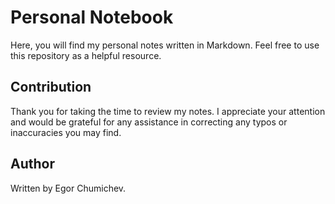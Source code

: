 # Personal Notebook

Here, you will find my personal notes written in Markdown. Feel free to use this repository as a helpful resource.

## Contribution

Thank you for taking the time to review my notes. I appreciate your attention and would be grateful for any assistance in correcting any typos or inaccuracies you may find.

## Author

Written by Egor Chumichev.
